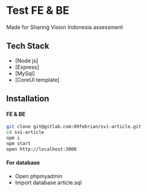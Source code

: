 # Test FE & BE

Made for Sharing Vision Indonesia assessment
## Tech Stack

- [Node js]
- [Express]
- [MySql]
- [CoreUI template]

## Installation
#### FE & BE
```sh
git clone git@gitlab.com:09febrian/svi-article.git
cd svi-article
npm i
npm start
open http://localhost:3000
```
#### For database
- Open phpmyadmin
- Import database article.sql
